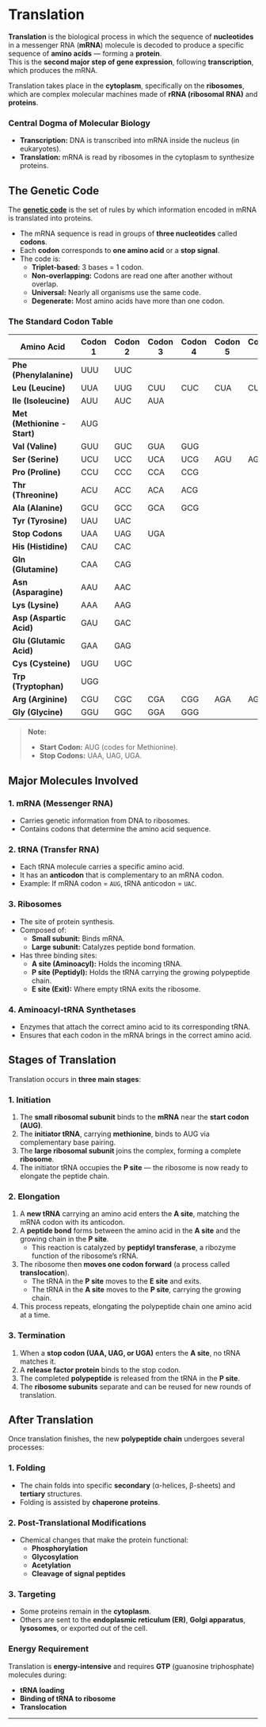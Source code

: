 # Translation

**Translation** is the biological process in which the sequence of **nucleotides** in a messenger RNA (**mRNA**) molecule is decoded to produce a specific sequence of **amino acids** — forming a **protein**.  
This is the **second major step of gene expression**, following **transcription**, which produces the mRNA.

Translation takes place in the **cytoplasm**, specifically on the **ribosomes**, which are complex molecular machines made of **rRNA (ribosomal RNA)** and **proteins**.

### Central Dogma of Molecular Biology


- **Transcription:** DNA is transcribed into mRNA inside the nucleus (in eukaryotes).  
- **Translation:** mRNA is read by ribosomes in the cytoplasm to synthesize proteins.

## The Genetic Code

The **[genetic code](./gene.md)** is the set of rules by which information encoded in mRNA is translated into proteins.

- The mRNA sequence is read in groups of **three nucleotides** called **codons**.  
- Each **codon** corresponds to **one amino acid** or a **stop signal**.  
- The code is:
  - **Triplet-based:** 3 bases = 1 codon.
  - **Non-overlapping:** Codons are read one after another without overlap.
  - **Universal:** Nearly all organisms use the same code.
  - **Degenerate:** Most amino acids have more than one codon.

### The Standard Codon Table

| **Amino Acid** | **Codon 1** | **Codon 2** | **Codon 3** | **Codon 4** | **Codon 5** | **Codon 6** |
|----------------|--------------|--------------|--------------|--------------|-------------|--------------|
| **Phe (Phenylalanine)** | UUU | UUC |  |  |
| **Leu (Leucine)** | UUA | UUG | CUU | CUC | CUA | CUG | 
| **Ile (Isoleucine)** | AUU | AUC | AUA |  |
| **Met (Methionine - Start)** | AUG |  |  |  |
| **Val (Valine)** | GUU | GUC | GUA | GUG |
| **Ser (Serine)** | UCU | UCC | UCA | UCG | AGU | AGC |
| **Pro (Proline)** | CCU | CCC | CCA | CCG |
| **Thr (Threonine)** | ACU | ACC | ACA | ACG |
| **Ala (Alanine)** | GCU | GCC | GCA | GCG |
| **Tyr (Tyrosine)** | UAU | UAC |  |  |
| **Stop Codons** | UAA | UAG | UGA |  |
| **His (Histidine)** | CAU | CAC |  |  |
| **Gln (Glutamine)** | CAA | CAG |  |  |
| **Asn (Asparagine)** | AAU | AAC |  |  |
| **Lys (Lysine)** | AAA | AAG |  |  |
| **Asp (Aspartic Acid)** | GAU | GAC |  |  |
| **Glu (Glutamic Acid)** | GAA | GAG |  |  |
| **Cys (Cysteine)** | UGU | UGC |  |  |
| **Trp (Tryptophan)** | UGG |  |  |  |
| **Arg (Arginine)** | CGU | CGC | CGA | CGG | AGA | AGG |
| **Gly (Glycine)** | GGU | GGC | GGA | GGG |

> **Note:**  
> - **Start Codon:** AUG (codes for Methionine).  
> - **Stop Codons:** UAA, UAG, UGA.

## Major Molecules Involved

### 1. mRNA (Messenger RNA)
- Carries genetic information from DNA to ribosomes.
- Contains codons that determine the amino acid sequence.

### 2. tRNA (Transfer RNA)
- Each tRNA molecule carries a specific amino acid.
- It has an **anticodon** that is complementary to an mRNA codon.
- Example: If mRNA codon = `AUG`, tRNA anticodon = `UAC`.

### 3. Ribosomes
- The site of protein synthesis.  
- Composed of:
  - **Small subunit:** Binds mRNA.
  - **Large subunit:** Catalyzes peptide bond formation.  
- Has three binding sites:
  - **A site (Aminoacyl):** Holds the incoming tRNA.
  - **P site (Peptidyl):** Holds the tRNA carrying the growing polypeptide chain.
  - **E site (Exit):** Where empty tRNA exits the ribosome.

### 4. Aminoacyl-tRNA Synthetases
- Enzymes that attach the correct amino acid to its corresponding tRNA.
- Ensures that each codon in the mRNA brings in the correct amino acid.

## Stages of Translation

Translation occurs in **three main stages**:

### 1. Initiation

1. The **small ribosomal subunit** binds to the **mRNA** near the **start codon (AUG)**.
2. The **initiator tRNA**, carrying **methionine**, binds to AUG via complementary base pairing.
3. The **large ribosomal subunit** joins the complex, forming a complete **ribosome**.
4. The initiator tRNA occupies the **P site** — the ribosome is now ready to elongate the peptide chain.

### 2. Elongation

1. A **new tRNA** carrying an amino acid enters the **A site**, matching the mRNA codon with its anticodon.
2. A **peptide bond** forms between the amino acid in the **A site** and the growing chain in the **P site**.  
   - This reaction is catalyzed by **peptidyl transferase**, a ribozyme function of the ribosome’s rRNA.
3. The ribosome then **moves one codon forward** (a process called **translocation**).
   - The tRNA in the **P site** moves to the **E site** and exits.
   - The tRNA in the **A site** moves to the **P site**, carrying the growing chain.
4. This process repeats, elongating the polypeptide chain one amino acid at a time.

### 3. Termination

1. When a **stop codon (UAA, UAG, or UGA)** enters the **A site**, no tRNA matches it.
2. A **release factor protein** binds to the stop codon.
3. The completed **polypeptide** is released from the tRNA in the **P site**.
4. The **ribosome subunits** separate and can be reused for new rounds of translation.

## After Translation

Once translation finishes, the new **polypeptide chain** undergoes several processes:

### 1. Folding
- The chain folds into specific **secondary** (α-helices, β-sheets) and **tertiary** structures.
- Folding is assisted by **chaperone proteins**.

### 2. Post-Translational Modifications
- Chemical changes that make the protein functional:
  - **Phosphorylation**
  - **Glycosylation**
  - **Acetylation**
  - **Cleavage of signal peptides**

### 3. Targeting
- Some proteins remain in the **cytoplasm**.
- Others are sent to the **endoplasmic reticulum (ER)**, **Golgi apparatus**, **lysosomes**, or exported out of the cell.


### Energy Requirement
Translation is **energy-intensive** and requires **GTP** (guanosine triphosphate) molecules during:
- **tRNA loading**
- **Binding of tRNA to ribosome**
- **Translocation**
---
